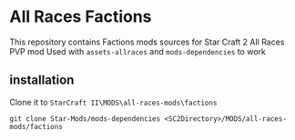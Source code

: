 # All Races Factions

This repository contains Factions mods sources for Star Craft 2 All Races PVP mod
Used with `assets-allraces` and `mods-dependencies` to work

## installation

Clone it to `StarCraft II\MODS\all-races-mods\factions`

```
git clone Star-Mods/mods-dependencies <SC2Directory>/MODS/all-races-mods/factions
```
